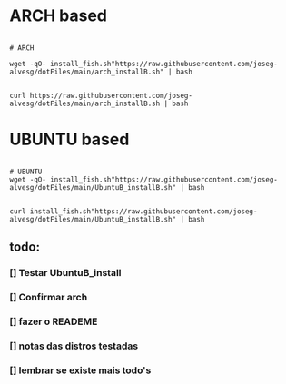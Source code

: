 # ARCH based

```

# ARCH

wget -qO- install_fish.sh"https://raw.githubusercontent.com/joseg-alvesg/dotFiles/main/arch_installB.sh" | bash
```
```

curl https://raw.githubusercontent.com/joseg-alvesg/dotFiles/main/arch_installB.sh | bash

```

# UBUNTU based
```

# UBUNTU
wget -qO- install_fish.sh"https://raw.githubusercontent.com/joseg-alvesg/dotFiles/main/UbuntuB_installB.sh" | bash

```
```

curl install_fish.sh"https://raw.githubusercontent.com/joseg-alvesg/dotFiles/main/UbuntuB_installB.sh" | bash

```

## todo:
### [] Testar UbuntuB_install
### [] Confirmar arch
### [] fazer o READEME
### [] notas das distros testadas
### [] lembrar se existe mais todo's
